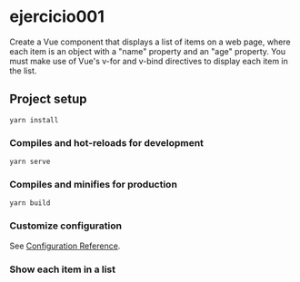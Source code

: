 # ejercicio001
Create a Vue component that displays a list of items on a web page, where each item is an object with a "name" property and an "age" property.
You must make use of Vue's v-for and v-bind directives to display each item in the list.

## Project setup
```
yarn install
```

### Compiles and hot-reloads for development
```
yarn serve
```

### Compiles and minifies for production
```
yarn build
```

### Customize configuration
See [Configuration Reference](https://cli.vuejs.org/config/).

### Show each item in a list
